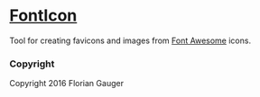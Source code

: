 # [FontIcon](http://gauger.io/fonticon)

Tool for creating favicons and images from [Font Awesome](http://fontawesome.io/) icons.

### Copyright

Copyright 2016 Florian Gauger
